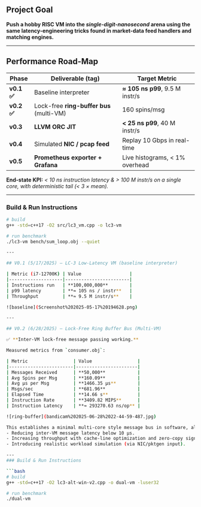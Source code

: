 ## Project Goal

**Push a hobby RISC VM into the *single-digit-nanosecond* arena using the
same latency-engineering tricks found in market-data feed handlers and
matching engines.**

---

## Performance Road-Map

| Phase | Deliverable (tag) | Target Metric |
|-------|------------------|---------------|
| **v0.1 ✅** | Baseline interpreter | **≈ 105 ns p99**, 9.5 M instr/s |
| **v0.2 ✅** | Lock-free **ring-buffer bus** (multi-VM) | 160 spins/msg|
| **v0.3** | **LLVM ORC JIT** | **< 25 ns p99**, 40 M instr/s |
| **v0.4** | Simulated **NIC / pcap feed** | Replay 10 Gbps in real-time |
| **v0.5** | **Prometheus exporter + Grafana** | Live histograms, < 1% overhead |

**End-state KPI:** *< 10 ns instruction latency & > 100 M instr/s on a single core,
with deterministic tail (< 3 × mean).*

---
### Build & Run Instructions

```bash
# build
g++ -std=c++17 -O2 src/lc3_vm.cpp -o lc3-vm

# run benchmark
./lc3-vm bench/sum_loop.obj --quiet

---

## V0.1 (5/17/2025) — LC-3 Low-Latency VM (baseline interpreter)

| Metric (i7-12700K) | Value                  |
|--------------------|------------------------|
| Instructions run   | **100,000,000**        |
| p99 latency        | **≈ 105 ns / instr**   |
| Throughput         | **≈ 9.5 M instr/s**    |

![baseline](Screenshot%202025-05-17%20194628.png)

---

## V0.2 (6/28/2025) — Lock-Free Ring Buffer Bus (Multi-VM)

✅ **Inter-VM lock-free message passing working.**

Measured metrics from `consumer.obj`:

| Metric                 | Value                 |
|------------------------|-----------------------|
| Messages Received      | **50,000**            |
| Avg Spins per Msg      | **160.09**            |
| Avg µs per Msg         | **1466.35 µs**        |
| Msgs/sec               | **681.96**            |
| Elapsed Time           | **14.66 s**           |
| Instruction Rate       | **3409.82 MIPS**      |
| Instruction Latency    | **≈ 293270.63 ns/op** |

![ring-buffer](bandicam%202025-06-28%2022-44-59-487.jpg)

This establishes a minimal multi-core style message bus in software, allowing parallel VMs to communicate through high-performance, wait-free infrastructure. Future improvements will focus on:
- Reducing inter-VM message latency below 10 µs.
- Increasing throughput with cache-line optimization and zero-copy signaling.
- Introducing realistic workload simulation (via NIC/pktgen input).

---
### Build & Run Instructions

```bash
# build
g++ -std=c++17 -O2 lc3-alt-win-v2.cpp -o dual-vm -luser32

# run benchmark
./dual-vm





